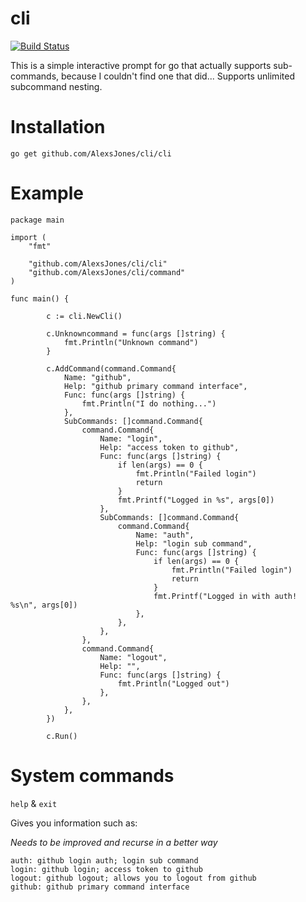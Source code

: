 # cli

[![Build Status](https://travis-ci.org/AlexsJones/cli.svg?branch=master)](https://travis-ci.org/AlexsJones/cli)

This is a simple interactive prompt for go that actually supports sub-commands, because I couldn't find one that did...
Supports unlimited subcommand nesting.

# Installation

```
go get github.com/AlexsJones/cli/cli
```

# Example

```
package main

import (
	"fmt"

	"github.com/AlexsJones/cli/cli"
	"github.com/AlexsJones/cli/command"
)

func main() {

		c := cli.NewCli()

		c.Unknowncommand = func(args []string) {
			fmt.Println("Unknown command")
		}

		c.AddCommand(command.Command{
			Name: "github",
			Help: "github primary command interface",
			Func: func(args []string) {
				fmt.Println("I do nothing...")
			},
			SubCommands: []command.Command{
				command.Command{
					Name: "login",
					Help: "access token to github",
					Func: func(args []string) {
						if len(args) == 0 {
							fmt.Println("Failed login")
							return
						}
						fmt.Printf("Logged in %s", args[0])
					},
					SubCommands: []command.Command{
						command.Command{
							Name: "auth",
							Help: "login sub command",
							Func: func(args []string) {
								if len(args) == 0 {
									fmt.Println("Failed login")
									return
								}
								fmt.Printf("Logged in with auth! %s\n", args[0])
							},
						},
					},
				},
				command.Command{
					Name: "logout",
					Help: "",
					Func: func(args []string) {
						fmt.Println("Logged out")
					},
				},
			},
		})

		c.Run()

```

# System commands

`help` & `exit`

Gives you information such as:

*Needs to be improved and recurse in a better way*

```
auth: github login auth; login sub command
login: github login; access token to github
logout: github logout; allows you to logout from github
github: github primary command interface

```
